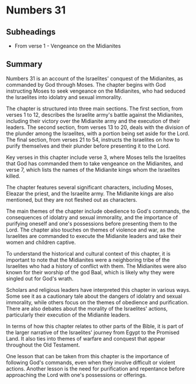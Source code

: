 # Numbers 31

## Subheadings

* From verse 1 - Vengeance on the Midianites

## Summary

Numbers 31 is an account of the Israelites' conquest of the Midianites, as commanded by God through Moses. The chapter begins with God instructing Moses to seek vengeance on the Midianites, who had seduced the Israelites into idolatry and sexual immorality.

The chapter is structured into three main sections. The first section, from verses 1 to 12, describes the Israelite army's battle against the Midianites, including their victory over the Midianite army and the execution of their leaders. The second section, from verses 13 to 20, deals with the division of the plunder among the Israelites, with a portion being set aside for the Lord. The final section, from verses 21 to 54, instructs the Israelites on how to purify themselves and their plunder before presenting it to the Lord.

Key verses in this chapter include verse 3, where Moses tells the Israelites that God has commanded them to take vengeance on the Midianites, and verse 7, which lists the names of the Midianite kings whom the Israelites killed.

The chapter features several significant characters, including Moses, Eleazar the priest, and the Israelite army. The Midianite kings are also mentioned, but they are not fleshed out as characters.

The main themes of the chapter include obedience to God's commands, the consequences of idolatry and sexual immorality, and the importance of purifying oneself and one's possessions before presenting them to the Lord. The chapter also touches on themes of violence and war, as the Israelites are commanded to execute the Midianite leaders and take their women and children captive.

To understand the historical and cultural context of this chapter, it is important to note that the Midianites were a neighboring tribe of the Israelites who had a history of conflict with them. The Midianites were also known for their worship of the god Baal, which is likely why they were singled out for God's wrath.

Scholars and religious leaders have interpreted this chapter in various ways. Some see it as a cautionary tale about the dangers of idolatry and sexual immorality, while others focus on the themes of obedience and purification. There are also debates about the morality of the Israelites' actions, particularly their execution of the Midianite leaders.

In terms of how this chapter relates to other parts of the Bible, it is part of the larger narrative of the Israelites' journey from Egypt to the Promised Land. It also ties into themes of warfare and conquest that appear throughout the Old Testament.

One lesson that can be taken from this chapter is the importance of following God's commands, even when they involve difficult or violent actions. Another lesson is the need for purification and repentance before approaching the Lord with one's possessions or offerings.